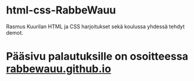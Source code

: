 # html-css-RabbeWauu
Rasmus Kuurilan HTML ja CSS harjoitukset sekä koulussa yhdessä tehdyt demot.

# Pääsivu palautuksille on osoitteessa [rabbewauu.github.io](https://rabbewauu.github.io/)
